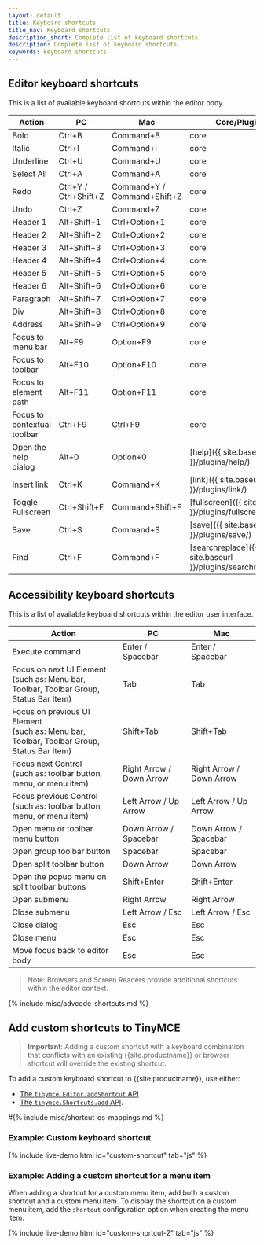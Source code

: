 ```yaml
---
layout: default
title: Keyboard shortcuts
title_nav: Keyboard shortcuts
description_short: Complete list of keyboard shortcuts.
description: Complete list of keyboard shortcuts.
keywords: keyboard shortcuts
---
```


## Editor keyboard shortcuts

This is a list of available keyboard shortcuts within the editor body.

| Action                      | PC                    | Mac                         | Core/Plugin                                                |
|-----------------------------|-----------------------|-----------------------------|------------------------------------------------------------|
| Bold                        | Ctrl+B                | Command+B                   | core                                                       |
| Italic                      | Ctrl+I                | Command+I                   | core                                                       |
| Underline                   | Ctrl+U                | Command+U                   | core                                                       |
| Select All                  | Ctrl+A                | Command+A                   | core                                                       |
| Redo                        | Ctrl+Y / Ctrl+Shift+Z | Command+Y / Command+Shift+Z | core                                                       |
| Undo                        | Ctrl+Z                | Command+Z                   | core                                                       |
| Header 1                    | Alt+Shift+1           | Ctrl+Option+1               | core                                                       |
| Header 2                    | Alt+Shift+2           | Ctrl+Option+2               | core                                                       |
| Header 3                    | Alt+Shift+3           | Ctrl+Option+3               | core                                                       |
| Header 4                    | Alt+Shift+4           | Ctrl+Option+4               | core                                                       |
| Header 5                    | Alt+Shift+5           | Ctrl+Option+5               | core                                                       |
| Header 6                    | Alt+Shift+6           | Ctrl+Option+6               | core                                                       |
| Paragraph                   | Alt+Shift+7           | Ctrl+Option+7               | core                                                       |
| Div                         | Alt+Shift+8           | Ctrl+Option+8               | core                                                       |
| Address                     | Alt+Shift+9           | Ctrl+Option+9               | core                                                       |
| Focus to menu bar           | Alt+F9                | Option+F9                   | core                                                       |
| Focus to toolbar            | Alt+F10               | Option+F10                  | core                                                       |
| Focus to element path       | Alt+F11               | Option+F11                  | core                                                       |
| Focus to contextual toolbar | Ctrl+F9               | Ctrl+F9                     | core                                                       |
| Open the help dialog        | Alt+0                 | Option+0                    | [help]({{ site.baseurl }}/plugins/help/)                   |
| Insert link                 | Ctrl+K                | Command+K                   | [link]({{ site.baseurl }}/plugins/link/)                   |
| Toggle Fullscreen           | Ctrl+Shift+F          | Command+Shift+F             | [fullscreen]({{ site.baseurl }}/plugins/fullscreen/)       |
| Save                        | Ctrl+S                | Command+S                   | [save]({{ site.baseurl }}/plugins/save/)                   |
| Find                        | Ctrl+F                | Command+F                   | [searchreplace]({{ site.baseurl }}/plugins/searchreplace/) |

## Accessibility keyboard shortcuts

This is a list of available keyboard shortcuts within the editor user interface.

| Action                                                                                       | PC                       | Mac                      |
|----------------------------------------------------------------------------------------------|--------------------------|--------------------------|
| Execute command                                                                              | Enter / Spacebar         | Enter / Spacebar         |
| Focus on next UI Element<br>(such as: Menu bar, Toolbar, Toolbar Group, Status Bar Item)     | Tab                      | Tab                      |
| Focus on previous UI Element<br>(such as: Menu bar, Toolbar, Toolbar Group, Status Bar Item) | Shift+Tab                | Shift+Tab                |
| Focus next Control<br>(such as: toolbar button, menu, or menu item)                          | Right Arrow / Down Arrow | Right Arrow / Down Arrow |
| Focus previous Control<br>(such as: toolbar button, menu, or menu item)                      | Left Arrow / Up Arrow    | Left Arrow / Up Arrow    |
| Open menu or toolbar menu button                                                             | Down Arrow / Spacebar    | Down Arrow / Spacebar    |
| Open group toolbar button                                                                    | Spacebar                 | Spacebar                 |
| Open split toolbar button                                                                    | Down Arrow               | Down Arrow               |
| Open the popup menu on split toolbar buttons                                                 | Shift+Enter              | Shift+Enter              |
| Open submenu                                                                                 | Right Arrow              | Right Arrow              |
| Close submenu                                                                                | Left Arrow / Esc         | Left Arrow / Esc         |
| Close dialog                                                                                 | Esc                      | Esc                      |
| Close menu                                                                                   | Esc                      | Esc                      |
| Move focus back to editor body                                                               | Esc                      | Esc                      |

> Note: Browsers and Screen Readers provide additional shortcuts within the editor context.

{% include misc/advcode-shortcuts.md %}

## Add custom shortcuts to TinyMCE

> **Important**: Adding a custom shortcut with a keyboard combination that conflicts with an existing {{site.productname}} or browser shortcut will override the existing shortcut.

To add a custom keyboard shortcut to {{site.productname}}, use either:

* [The `tinymce.Editor.addShortcut` API]({{site.baseurl}}/api/tinymce/tinymce.editor/#addshortcut).
* [The `tinymce.Shortcuts.add` API]({{site.baseurl}}/api/tinymce/tinymce.shortcuts/).

#{% include misc/shortcut-os-mappings.md %}

### Example: Custom keyboard shortcut

{% include live-demo.html id="custom-shortcut" tab="js" %}

### Example: Adding a custom shortcut for a menu item

When adding a shortcut for a custom menu item, add both a custom shortcut and a custom menu item. To display the shortcut on a custom menu item, add the `shortcut` configuration option when creating the menu item. 

{% include live-demo.html id="custom-shortcut-2" tab="js" %}

